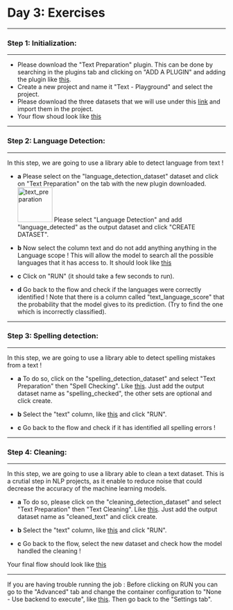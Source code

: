 
# Day 3: Exercises 

-----------------------------------
### **Step 1: Initialization:**
-----------------------------------

- Please download the "Text Preparation" plugin. This can be done by searching in the plugins tab and clicking on "ADD A PLUGIN" and adding the plugin like [this](https://github.com/michalis0/ML_dataiku/blob/main/Day%203/text_plus/HELP/text_img_1.png). 
- Create a new project and name it "Text - Playground" and select the project. 
- Please download the three datasets that we will use under this [link](https://github.com/michalis0/ML_dataiku/tree/main/Day%203/text_plus/Datasets) and import them in the project. 
- Your flow shoud look like [this](https://github.com/michalis0/ML_dataiku/blob/main/Day%203/text_plus/HELP/text_img_2.png) 


-----------------------------------
### **Step 2: Language Detection:**
-----------------------------------

In this step, we are going to use a library able to detect language from text ! 

- **a** Please select on the "language_detection_dataset" dataset and click on "Text Preparation" on the tab with the new plugin downloaded.<img width="80" alt="text_preparation" src="https://github.com/michalis0/ML_dataiku/assets/43532600/39f96e72-0b52-4363-b7f0-cdc131c6414e"> Please select "Language Detection" and add "language_detected" as the output dataset and click "CREATE DATASET". 

- **b** Now select the column text and do not add anything anything in the Language scope ! This will allow the model to search all the possible languages that it has access to. It should look like [this](https://github.com/michalis0/ML_dataiku/blob/main/Day%203/text_plus/HELP/text_img_3.png)

- **c** Click on "RUN" (it should take a few seconds to run). 

- **d** Go back to the flow and check if the languages were correctly identified ! Note that there is a column called "text_language_score" that the probability that the model gives to its prediction. (Try to find the one which is incorrectly classified). 

-----------------------------------
### **Step 3: Spelling detection:**
-----------------------------------

In this step, we are going to use a library able to detect spelling mistakes from a text ! 

- **a** To do so, click on the "spelling_detection_dataset" and select "Text Preparation" then "Spell Checking". Like [this](https://github.com/michalis0/ML_dataiku/blob/main/Day%203/text_plus/HELP/text_img_5.png). Just add the output dataset name as "spelling_checked", the other sets are optional and click create. 

- **b** Select the "text" column, like [this](https://github.com/michalis0/ML_dataiku/blob/main/Day%203/text_plus/HELP/text_img_6.png) and click "RUN". 

- **c** Go back to the flow and check if it has identified all spelling errors ! 

-----------------------------------
### **Step 4: Cleaning:**
-----------------------------------

In this step, we are going to use a library able to clean a text dataset. This is a crutial step in NLP projects, as it enable to reduce noise that could decrease the accuracy of the machine learning models.  

- **a** To do so, please click on the "cleaning_detection_dataset" and select "Text Preparation" then "Text Cleaning". Like [this](https://github.com/michalis0/ML_dataiku/blob/main/Day%203/text_plus/HELP/text_img_7.png). Just add the output dataset name as "cleaned_text" and click create. 

- **b** Select the "text" column, like [this](https://github.com/michalis0/ML_dataiku/blob/main/Day%203/text_plus/HELP/text_img_8.png) and click "RUN". 

- **c** Go back to the flow, select the new dataset and check how the model handled the cleaning ! 


Your final flow should look like [this](https://github.com/michalis0/ML_dataiku/blob/main/Day%203/text_plus/HELP/text_img_9.png)



----------
If you are having trouble running the job : Before clicking on RUN you can go to the "Advanced" tab and change the container configuration to "None - Use backend to execute", like [this](https://github.com/michalis0/ML_dataiku/blob/main/Day%203/text_plus/HELP/text_img_4.png). Then go back to the "Settings tab". 


